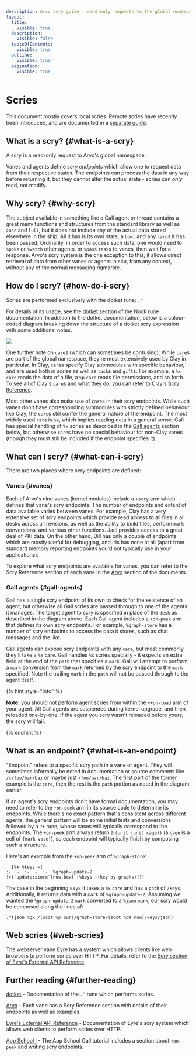 ```yaml
---
description: Arvo scry guide - read-only requests to the global namespace, endpoint mechanics, and data retrieval patterns.
layout:
  title:
    visible: true
  description:
    visible: false
  tableOfContents:
    visible: true
  outline:
    visible: true
  pagination:
    visible: true
---
```

# Scries

This document mostly covers local scries. Remote scries have recently been introduced, and are documented in a [separate guide](../../../build-on-urbit/userspace/remote-scry.md).

## What is a scry? {#what-is-a-scry}

A scry is a read-only request to Arvo's global namespace.

Vanes and agents define _scry endpoints_ which allow one to request data from their respective states. The endpoints can process the data in any way before returning it, but they cannot alter the actual state - scries can _only_ read, not modify.

## Why scry? {#why-scry}

The subject available in something like a Gall agent or thread contains a great many functions and structures from the standard library as well as `zuse` and `lull`, but it does not include any of the actual data stored elsewhere in the ship. All it has is its own state, a `bowl` and any `card`s it has been passed. Ordinarily, in order to access such data, one would need to `%poke` or `%watch` other agents, or `%pass` `task`s to vanes, then wait for a response. Arvo's scry system is the one exception to this; it allows direct retrieval of data from other vanes or agents in situ, from any context, without any of the normal messaging rigmarole.

## How do I scry? {#how-do-i-scry}

Scries are performed exclusively with the dotket rune: `.^`

For details of its usage, see the [dotket](../../../hoon/rune/dot.md#dotket) section of the Nock rune documentation. In addition to the dotket documentation, below is a colour-coded diagram breaking down the structure of a dotket scry expression with some additional notes.

![](https://media.urbit.org/docs/arvo/scry-diagram-v3.svg)

One further note on `care`s (which can sometimes be confusing): While `care`s are part of the global namespace, they're most extensively used by Clay in particular. In Clay, `care`s specify Clay submodules with specific behaviour, and are used both in scries as well as `task`s and `gift`s. For example, a `%x` `care` reads the data of a file, a `%p` `care` reads file permissions, and so forth. To see all of Clay's `care`s and what they do, you can refer to Clay's [Scry Reference](../clay/scry.md).

Most other vanes also make use of `care`s in their scry endpoints. While such vanes don't have corresponding submodules with strictly defined behaviour like Clay, the `care`s still confer the general nature of the endpoint. The most widely used `care` is `%x`, which implies reading data in a general sense. Gall has special handling of `%x` scries as described in the [Gall agents](#gall-agents) section below, but otherwise `care`s have no special behaviour for non-Clay vanes (though they must still be included if the endpoint specifies it).

## What can I scry? {#what-can-i-scry}

There are two places where scry endpoints are defined:

### Vanes {#vanes}

Each of Arvo's nine vanes (kernel modules) include a `+scry` arm which defines that vane's scry endpoints. The number of endpoints and extent of data available varies between vanes. For example, Clay has a very extensive set of scry endpoints which provide read access to all files in all desks across all revisions, as well as the ability to build files, perform `mark` conversions, and various other functions. Jael provides access to a great deal of PKI data. On the other hand, Dill has only a couple of endpoints which are mostly useful for debugging, and Iris has none at all (apart from standard memory reporting endpoints you'd not typically use in your applications).

To explore what scry endpoints are available for vanes, you can refer to the Scry Reference section of each vane in the [Arvo](..) section of the documents.

### Gall agents {#gall-agents}

Gall has a single scry endpoint of its own to check for the existence of an agent, but otherwise all Gall scries are passed through to one of the agents it manages. The target agent to scry is specified in place of the `desk` as described in the diagram above. Each Gall agent includes a `+on-peek` arm that defines its own scry endpoints. For example, `%graph-store` has a number of scry endpoints to access the data it stores, such as chat messages and the like.

Gall agents can expose scry endpoints with any `care`, but most commonly they'll take a `%x` `care`. Gall handles `%x` scries specially - it expects an extra field at the end of the `path` that specifies a `mark`. Gall will attempt to perform a `mark` conversion from the `mark` returned by the scry endpoint to the `mark` specified. Note the trailing `mark` in the `path` will not be passed through to the agent itself.

{% hint style="info" %}

**Note:** you should not perform agent scries from within the `++on-load` arm of your agent. All Gall agents are suspended during kernel upgrade, and then reloaded one-by-one. If the agent you scry wasn't reloaded before yours, the scry will fail.

{% endhint %}

## What is an endpoint? {#what-is-an-endpoint}

"Endpoint" refers to a specific scry path in a vane or agent. They will sometimes informally be noted in documentation or source comments like `/x/foo/bar/baz` or maybe just `/foo/bar/baz`. The first part of the former example is the `care`, then the rest is the `path` portion as noted in the diagram earlier.

If an agent's scry endpoints don't have formal documentation, you may need to refer to the `+on-peek` arm in its source code to determine its endpoints. While there's no exact pattern that's consistent across different agents, the general pattern will be some initial tests and conversions followed by a `?+` rune, whose cases will typically correspond to the endpoints. The `+on-peek` arm always return a `(unit (unit cage))` (a `cage` is a cell of `[mark vase]`), so each endpoint will typically finish by composing such a structure.

Here's an example from the `+on-peek` arm of `%graph-store`:

```hoon
  [%x %keys ~]
:-  ~  :-  ~  :-  %graph-update-2
!>(`update:store`[now.bowl [%keys ~(key by graphs)]])
```

The case in the beginning says it takes a `%x` `care` and has a `path` of `/keys`. Additionally, it returns data with a `mark` of `%graph-update-2`. Assuming we wanted the `%graph-update-2` `mark` converted to a `%json` `mark`, our scry would be composed along the lines of:

```hoon
.^(json %gx /(scot %p our)/graph-store/(scot %da now)/keys/json)
```

## Web scries {#web-scries}

The webserver vane Eyre has a system which allows clients like web browsers to perform scries over HTTP. For details, refer to the [Scry section of Eyre's External API Reference](../eyre/external-api-ref.md#scry).

## Further reading {#further-reading}

[dotket](../../../hoon/rune/dot.md#dotket) - Documentation of the `.^` rune which performs scries.

[Arvo](..) - Each vane has a Scry Reference section with details of their endpoints as well as examples.

[Eyre's External API Reference](../eyre/external-api-ref.md#scry) - Documentation of Eyre's scry system which allows web clients to perform scries over HTTP.

[App School I](../../../build-on-urbit/app-school/README.md) - The App School Gall tutorial includes a section about `+on-peek` and writing scry endpoints.
